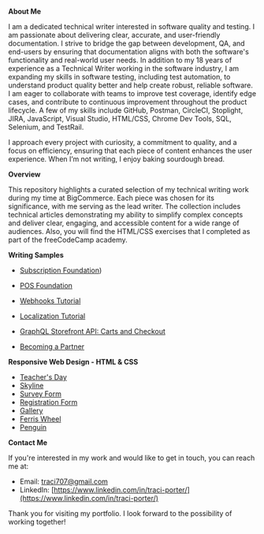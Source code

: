 **About Me**

I am a dedicated technical writer interested in software quality and testing. I am passionate about delivering clear, accurate, and user-friendly documentation. I strive to bridge the gap between development, QA, and end-users by ensuring that documentation aligns with both the software's functionality and real-world user needs. In addition to my 18 years of experience as a Technical Writer working in the software industry, I am expanding my skills in software testing, including test automation, to understand product quality better and help create robust, reliable software. I am eager to collaborate with teams to improve test coverage, identify edge cases, and contribute to continuous improvement throughout the product lifecycle. A few of my skills include GitHub, Postman, CircleCI, Stoplight, JIRA, JavaScript, Visual Studio, HTML/CSS, Chrome Dev Tools, SQL, Selenium, and TestRail. 

I approach every project with curiosity, a commitment to quality, and a focus on efficiency, ensuring that each piece of content enhances the user experience. When I’m not writing, I enjoy baking sourdough bread.

**Overview**

This repository highlights a curated selection of my technical writing work during my time at BigCommerce. Each piece was chosen for its significance, with me serving as the lead writer. The collection includes technical articles demonstrating my ability to simplify complex concepts and deliver clear, engaging, and accessible content for a wide range of audiences. Also, you will find the HTML/CSS exercises that I completed as part of the freeCodeCamp academy.

**Writing Samples**

* [Subscription Foundation](https://github.com/traci-porter/github-portfolio/blob/main/Subscription%20Foundation%20_%20BigCommerce%20Dev%20Center.pdf))
  
* [POS Foundation](https://developer.bigcommerce.com/docs/integrations/point-of-sale)

* [Webhooks Tutorial](https://developer.bigcommerce.com/docs/integrations/webhooks/tutorial)

* [Localization Tutorial](https://developer.bigcommerce.com/docs/storefront/stencil/themes/localization/tutorial) 

* [GraphQL Storefront API: Carts and Checkout](https://developer.bigcommerce.com/docs/storefront/cart-checkout/guide/graphql-storefront)

* [Becoming a Partner](https://developer.bigcommerce.com/docs/start/partner) 

**Responsive Web Design - HTML & CSS**

* [Teacher's Day](https://i.pinimg.com/564x/23/6f/ed/236fedc1fe557a77ce09322973f6ef1a.jpg)
* [Skyline](https://github.com/traci-porter/github-portfolio/blob/main/images/2024-05-16_08-39-48.png)
* [Survey Form](https://github.com/traci-porter/github-portfolio/blob/main/images/2024-03-21_15-26-41.png)
* [Registration Form](https://github.com/traci-porter/github-portfolio/blob/main/images/2024-06-06_13-12-20.png)
* [Gallery](https://github.com/traci-porter/github-portfolio/blob/main/images/2024-06-06_13-13-15.png)
* [Ferris Wheel](https://traci-porter.github.io/github-portfolio/ferris-wheel/index.html)
* [Penguin](https://traci-porter.github.io/github-portfolio/penguin/index.html)


**Contact Me**

If you're interested in my work and would like to get in touch, you can reach me at:

* Email: traci707@gmail.com
* LinkedIn: [https://www.linkedin.com/in/traci-porter/](https://www.linkedin.com/in/traci-porter/)

Thank you for visiting my portfolio. I look forward to the possibility of working together!



